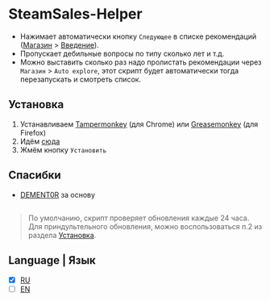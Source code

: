 # SteamSales-Helper
* Нажимает автоматически кнопку `Следующее` в списке рекомендаций ([Магазин](https://store.steampowered.com/) > [Введение](https://store.steampowered.com/explore/)).
* Пропускает дебильные вопросы по типу сколько лет и т.д.
* Можно выставить сколько раз надо пролистать рекомендации через `Магазин` > `Auto explore`, этот скрипт будет автоматически тогда перезапускать и смотреть список.

## Установка
1. Устанавливаем [Tampermonkey](https://chrome.google.com/webstore/detail/tampermonkey/dhdgffkkebhmkfjojejmpbldmpobfkfo) (для Chrome) или [Greasemonkey](https://addons.mozilla.org/en-US/firefox/addon/greasemonkey/) (для Firefox)
2. Идём [сюда](https://github.com/EarsKilla/SteamSales-Helper/raw/Extended/SSh.user.js)
3. Жмём кнопку `Установить`

## Спасибки
* [DEMENT0R](https://github.com/DEMENT0R/) за основу
##
> По умолчанию, скрипт проверяет обновления каждые 24 часа. Для приндультельного обновления, можно воспользоваться п.2 из раздела [Установка](#установка).

## Language | Язык
- [X] [RU](./README-ru.md)
- [ ] [EN](./README.md)